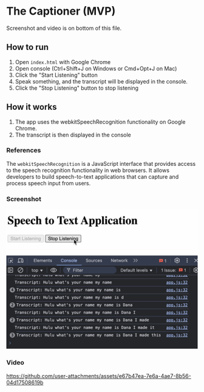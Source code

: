 # The Captioner (MVP)
Screenshot and video is on bottom of this file.

## How to run
1. Open `index.html` with Google Chrome
2. Open console (Ctrl+Shift+J on Windows or Cmd+Opt+J on Mac)
3. Click the "Start Listening" button
4. Speak something, and the transcript will be displayed in the console.
5. Click the "Stop Listening" button to stop listening

## How it works
1. The app uses the webkitSpeechRecognition functionality on Google Chrome. 
2. The transcript is then displayed in the console

### References
The `webkitSpeechRecognition` is a JavaScript interface that provides access to the speech recognition functionality in
web browsers. It allows developers to build speech-to-text applications that can capture and process speech input from
users.


### Screenshot
![Spoken word transcribed into the console](screenshot.png)

### Video
https://github.com/user-attachments/assets/e67b47ea-7e6a-4ae7-8b56-04d17508619b
